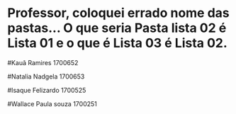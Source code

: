 # Professor, coloquei errado nome das pastas... O que seria Pasta lista 02 é Lista 01 e o que é Lista 03 é Lista 02.

#Kauã Ramires 1700652

#Natalia Nadgela 1700653

#Isaque Felizardo 1700525

#Wallace Paula souza 1700251

